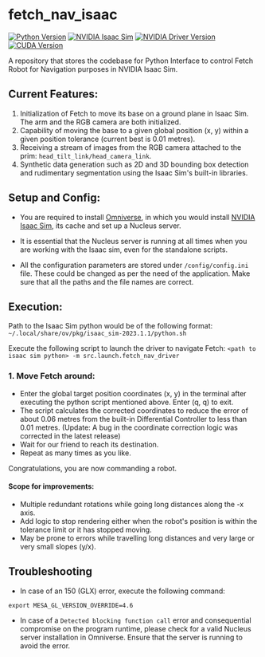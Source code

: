 # fetch_nav_isaac
[![Python Version](https://img.shields.io/badge/Python-3.10.13-blue?logo=python)](https://www.python.org/downloads/release/python-1013/)
[![NVIDIA Isaac Sim](https://img.shields.io/badge/NVIDIA%20Isaac%20Sim-2023.1.1-blue?logo=nvidia)](https://developer.nvidia.com/isaac-sim)
[![NVIDIA Driver Version](https://img.shields.io/badge/NVIDIA%20Driver-Version%20525.85.05-informational?logo=nvidia)](https://www.nvidia.com/Download/index.aspx)
[![CUDA Version](https://img.shields.io/badge/CUDA-Version%2012.0-%2376B900?logo=nvidia)](https://developer.nvidia.com/cuda-zone)


A repository that stores the codebase for Python Interface to control Fetch Robot for Navigation purposes in NVIDIA Isaac Sim.

## Current Features:

1. Initialization of Fetch to move its base on a ground plane in Isaac Sim. The arm and the RGB camera are both initialized.
2. Capability of moving the base to a given global position (x, y) within a given position tolerance (current best is 0.01 metres).
3. Receiving a stream of images from the RGB camera attached to the prim: `head_tilt_link/head_camera_link`.
4. Synthetic data generation such as 2D and 3D bounding box detection and rudimentary segmentation
using the Isaac Sim's built-in libraries.

## Setup and Config:

- You are required to install [Omniverse](https://www.nvidia.com/en-us/omniverse/download/), in which you would install [NVIDIA Isaac Sim](https://www.youtube.com/watch?v=ZUX9SrPGrbk), 
its cache and set up a Nucleus server.
- It is essential that the Nucleus server is running at all times when you are working with the Isaac sim, even for the standalone scripts.

- All the configuration parameters are stored under `/config/config.ini`
 file. These could be changed as per the need of the application. 
Make sure that all the paths and the file names are correct.

## Execution:
Path to the Isaac Sim python would be of the following format:
`~/.local/share/ov/pkg/isaac_sim-2023.1.1/python.sh`

Execute the following script to launch the driver to navigate Fetch:
`<path to isaac sim python> -m src.launch.fetch_nav_driver`

### 1. Move Fetch around:

- Enter the global target position coordinates (x, y) in the terminal after executing the python script mentioned above. Enter (q, q) to exit.
- The script calculates the corrected coordinates to reduce the error of about 0.06 metres from the built-in Differential Controller to less than 0.01 metres.
  (Update: A bug in the coordinate correction logic was corrected in the latest release)
- Wait for our friend to reach its destination. 
- Repeat as many times as you like. 

Congratulations, you are now commanding a robot.

#### Scope for improvements:

- Multiple redundant rotations while going long distances along the -x axis.
- Add logic to stop rendering either when the robot's position is within the tolerance limit or it has stopped moving.
- May be prone to errors while travelling long distances and very large or very small slopes (y/x).

## Troubleshooting

- In case of an 150 (GLX) error, execute the following command:

`export MESA_GL_VERSION_OVERRIDE=4.6`

- In case of a `Detected blocking function call` error and consequential compromise on the program runtime, please check for a
valid Nucleus server installation in Omniverse. Ensure that the server is running to avoid the error.